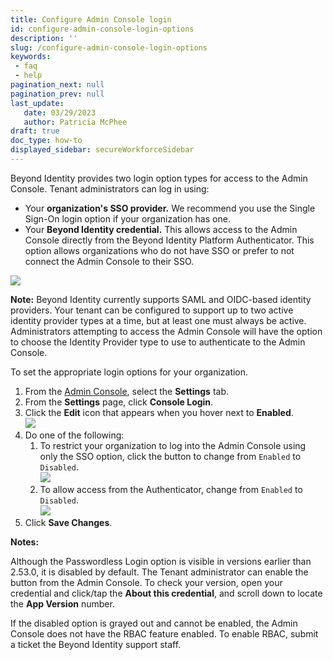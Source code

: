 ```yaml
---
title: Configure Admin Console login
id: configure-admin-console-login-options
description: ''
slug: /configure-admin-console-login-options
keywords: 
 - faq
 - help
pagination_next: null
pagination_prev: null
last_update: 
   date: 03/29/2023
   author: Patricia McPhee
draft: true
doc_type: how-to
displayed_sidebar: secureWorkforceSidebar
---
```




Beyond Identity provides two login option types for access to the Admin Console. Tenant administrators can log in using:

*   Your **organization's SSO provider.** We recommend you use the Single Sign-On login option if your organization has one.
*   Your **Beyond Identity credential.** This allows access to the Admin Console directly from the Beyond Identity Platform Authenticator. This option allows organizations who do not have SSO or prefer to not connect the Admin Console to their SSO. 

![](/images/admin/admin_console_login_screen2.PNG)

**Note:** Beyond Identity currently supports SAML and OIDC-based identity providers. Your tenant can be configured to support up to two active identity provider types at a time, but at least one must always be active. Administrators attempting to access the Admin Console will have the option to choose the Identity Provider type to use to authenticate to the Admin Console.

To set the appropriate login options for your organization.

1.  From the [Admin Console](./admin-console.md), select the **Settings** tab.
2.  From the **Settings** page, click **Console Login**.
3.  Click the **Edit** icon that appears when you hover next to **Enabled**.   
    ![](/images/admin/console_login_edit_enabled.PNG)
4.  Do one of the following:
    1.  To restrict your organization to log into the Admin Console using only the SSO option, click the button to change from `Enabled` to `Disabled`.  
        ![](/images/admin/passwordless_login_disabled.PNG)
    2.  To allow access from the Authenticator, change from `Enabled` to `Disabled`.  
        ![](/images/admin/passwordless_login_enabled.PNG)
5.  Click **Save Changes**.

**Notes:**  
  
Although the Passwordless Login option is visible in versions earlier than 2.53.0, it is disabled by default. The Tenant administrator can enable the button from the Admin Console. To check your version, open your credential and click/tap the **About this credential**, and scroll down to locate the **App Version** number.  
  
If the disabled option is grayed out and cannot be enabled, the Admin Console does not have the RBAC feature enabled. To enable RBAC, submit a ticket the Beyond Identity support staff.
